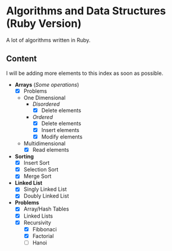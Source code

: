 # Algorithms and Data Structures (Ruby Version)

A lot of algorithms written in Ruby.

## Content

I will be adding more elements to this index as soon as possible.

- **Arrays** (*Some operations*)
  - [x] Problems
  - One Dimensional
    - *Disordered*
      - [x] Delete elements
    - *Ordered*
      - [x] Delete elements
      - [x] Insert elements
      - [x] Modify elements
  - Multidimensional
    - [x] Read elements
- **Sorting**
  - [x] Insert Sort
  - [x] Selection Sort
  - [x] Merge Sort
- **Linked List**
  - [x] Singly Linked List
  - [x] Doubly Linked List
- **Problems**
  - [x] Array/Hash Tables
  - [x] Linked Lists
  - [x] Recursivity
    - [x] Fibbonaci
    - [x] Factorial
    - [ ] Hanoi
